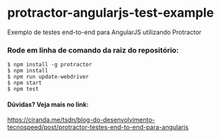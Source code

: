 # protractor-angularjs-test-example
Exemplo de testes end-to-end para AngularJS utilizando Protractor

### Rode em linha de comando da raiz do repositório:

```
$ npm install -g protractor
$ npm install
$ npm run update-webdriver
$ npm start
$ npm test
```


#### Dúvidas? Veja mais no link:

https://ciranda.me/tsdn/blog-do-desenvolvimento-tecnospeed/post/protractor-testes-end-to-end-para-angularjs
